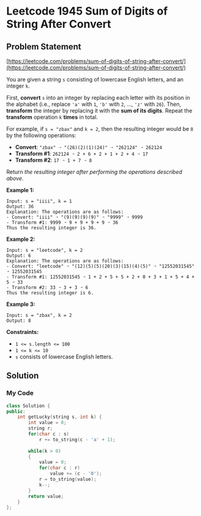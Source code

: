 # Leetcode 1945 Sum of Digits of String After Convert

## Problem Statement

[https://leetcode.com/problems/sum-of-digits-of-string-after-convert/](https://leetcode.com/problems/sum-of-digits-of-string-after-convert/)

You are given a string `s` consisting of lowercase English letters, and an integer `k`.

First, **convert** `s` into an integer by replacing each letter with its position in the alphabet \(i.e., replace `'a'` with `1`, `'b'` with `2`, ..., `'z'` with `26`\). Then, **transform** the integer by replacing it with the **sum of its digits**. Repeat the **transform** operation `k` **times** in total.

For example, if `s = "zbax"` and `k = 2`, then the resulting integer would be `8` by the following operations:

* **Convert**: `"zbax" ➝ "(26)(2)(1)(24)" ➝ "262124" ➝ 262124`
* **Transform \#1**: `262124 ➝ 2 + 6 + 2 + 1 + 2 + 4 ➝ 17`
* **Transform \#2**: `17 ➝ 1 + 7 ➝ 8`

Return _the resulting integer after performing the operations described above_.

**Example 1:**

```text
Input: s = "iiii", k = 1
Output: 36
Explanation: The operations are as follows:
- Convert: "iiii" ➝ "(9)(9)(9)(9)" ➝ "9999" ➝ 9999
- Transform #1: 9999 ➝ 9 + 9 + 9 + 9 ➝ 36
Thus the resulting integer is 36.
```

**Example 2:**

```text
Input: s = "leetcode", k = 2
Output: 6
Explanation: The operations are as follows:
- Convert: "leetcode" ➝ "(12)(5)(5)(20)(3)(15)(4)(5)" ➝ "12552031545" ➝ 12552031545
- Transform #1: 12552031545 ➝ 1 + 2 + 5 + 5 + 2 + 0 + 3 + 1 + 5 + 4 + 5 ➝ 33
- Transform #2: 33 ➝ 3 + 3 ➝ 6
Thus the resulting integer is 6.
```

**Example 3:**

```text
Input: s = "zbax", k = 2
Output: 8
```

**Constraints:**

* `1 <= s.length <= 100`
* `1 <= k <= 10`
* `s` consists of lowercase English letters.

## Solution

### My Code

```cpp
class Solution {
public:
    int getLucky(string s, int k) {
        int value = 0;
        string r;
        for(char c : s)
            r += to_string(c - 'a' + 1);
        
        while(k > 0)
        {
            value = 0;
            for(char c : r)
                value += (c - '0');          
            r = to_string(value);
            k--;
        }
        return value;
    }
};
```

